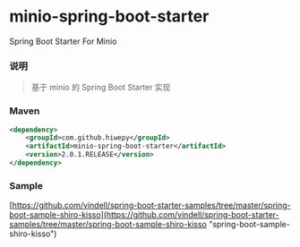 # minio-spring-boot-starter
Spring Boot Starter For Minio

### 说明


 > 基于 minio  的 Spring Boot Starter 实现

### Maven

``` xml
<dependency>
	<groupId>com.github.hiwepy</groupId>
	<artifactId>minio-spring-boot-starter</artifactId>
	<version>2.0.1.RELEASE</version>
</dependency>
```

### Sample

[https://github.com/vindell/spring-boot-starter-samples/tree/master/spring-boot-sample-shiro-kisso](https://github.com/vindell/spring-boot-starter-samples/tree/master/spring-boot-sample-shiro-kisso "spring-boot-sample-shiro-kisso")

